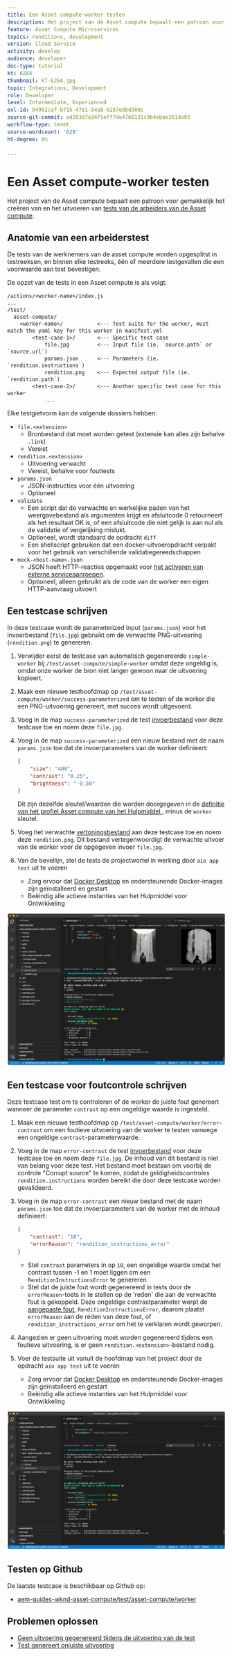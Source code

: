 ```yaml
---
title: Een Asset compute-worker testen
description: Het project van de Asset compute bepaalt een patroon voor gemakkelijk het creëren van en het uitvoeren van tests van de arbeiders van de Asset compute.
feature: Asset Compute Microservices
topics: renditions, development
version: Cloud Service
activity: develop
audience: developer
doc-type: tutorial
kt: 6284
thumbnail: KT-6284.jpg
topic: Integrations, Development
role: Developer
level: Intermediate, Experienced
exl-id: 04992caf-b715-4701-94a8-6257e9bd300c
source-git-commit: ad203d7a34f5eff7de4768131c9b4ebae261da93
workflow-type: tm+mt
source-wordcount: '629'
ht-degree: 0%

---
```


# Een Asset compute-worker testen

Het project van de Asset compute bepaalt een patroon voor gemakkelijk het creëren van en het uitvoeren van [tests van de arbeiders van de Asset compute](https://experienceleague.adobe.com/docs/asset-compute/using/extend/test-custom-application.html).

## Anatomie van een arbeiderstest

De tests van de werknemers van de asset compute worden opgesplitst in testreeksen, en binnen elke testreeks, één of meerdere testgevallen die een voorwaarde aan test bevestigen.

De opzet van de tests in een Asset compute is als volgt:

```
/actions/<worker-name>/index.js
...
/test/
  asset-compute/
    <worker-name>/           <--- Test suite for the worker, must match the yaml key for this worker in manifest.yml
        <test-case-1>/       <--- Specific test case 
            file.jpg         <--- Input file (ie. `source.path` or `source.url`)
            params.json      <--- Parameters (ie. `rendition.instructions`)
            rendition.png    <--- Expected output file (ie. `rendition.path`)
        <test-case-2>/       <--- Another specific test case for this worker
            ...
```

Elke testgietvorm kan de volgende dossiers hebben:

+ `file.<extension>`
   + Bronbestand dat moet worden getest (extensie kan alles zijn behalve `.link`)
   + Vereist
+ `rendition.<extension>`
   + Uitvoering verwacht
   + Vereist, behalve voor fouttests
+ `params.json`
   + JSON-instructies voor één uitvoering
   + Optioneel
+ `validate`
   + Een script dat de verwachte en werkelijke paden van het weergavebestand als argumenten krijgt en afsluitcode 0 retourneert als het resultaat OK is, of een afsluitcode die niet gelijk is aan nul als de validatie of vergelijking mislukt.
   + Optioneel, wordt standaard de opdracht `diff`
   + Een shellscript gebruiken dat een docker-uitvoeropdracht verpakt voor het gebruik van verschillende validatiegereedschappen
+ `mock-<host-name>.json`
   + JSON heeft HTTP-reacties opgemaakt voor [het activeren van externe serviceaanroepen](https://www.mock-server.com/mock_server/creating_expectations.html).
   + Optioneel, alleen gebruikt als de code van de worker een eigen HTTP-aanvraag uitvoert

## Een testcase schrijven

In deze testcase wordt de parameterized input (`params.json`) voor het invoerbestand (`file.jpg`) gebruikt om de verwachte PNG-uitvoering (`rendition.png`) te genereren.

1. Verwijder eerst de testcase van automatisch gegenereerde `simple-worker` bij `/test/asset-compute/simple-worker` omdat deze ongeldig is, omdat onze worker de bron niet langer gewoon naar de uitvoering kopieert.
1. Maak een nieuwe testhoofdmap op `/test/asset-compute/worker/success-parameterized` om te testen of de worker die een PNG-uitvoering genereert, met succes wordt uitgevoerd.
1. Voeg in de map `success-parameterized` de test [invoerbestand](./assets/test/success-parameterized/file.jpg) voor deze testcase toe en noem deze `file.jpg`.
1. Voeg in de map `success-parameterized` een nieuw bestand met de naam `params.json` toe dat de invoerparameters van de worker definieert:

   ```json
   { 
       "size": "400",
       "contrast": "0.25",
       "brightness": "-0.50"
   }
   ```

   Dit zijn dezelfde sleutel/waarden die worden doorgegeven in de [definitie van het profiel Asset compute van het Hulpmiddel ](../develop/development-tool.md), minus de `worker` sleutel.

1. Voeg het verwachte [vertoningsbestand](./assets/test/success-parameterized/rendition.png) aan deze testcase toe en noem deze `rendition.png`. Dit bestand vertegenwoordigt de verwachte uitvoer van de worker voor de opgegeven invoer `file.jpg`.
1. Van de bevellijn, stel de tests de projectwortel in werking door `aio app test` uit te voeren
   + Zorg ervoor dat [Docker Desktop](../set-up/development-environment.md#docker) en ondersteunende Docker-images zijn geïnstalleerd en gestart
   + Beëindig alle actieve instanties van het Hulpmiddel voor Ontwikkeling

![Testen - Voltooid  ](./assets/test/success-parameterized/result.png)

## Een testcase voor foutcontrole schrijven

Deze testcase test om te controleren of de worker de juiste fout genereert wanneer de parameter `contrast` op een ongeldige waarde is ingesteld.

1. Maak een nieuwe testhoofdmap op `/test/asset-compute/worker/error-contrast` om een foutieve uitvoering van de worker te testen vanwege een ongeldige `contrast`-parameterwaarde.
1. Voeg in de map `error-contrast` de test [invoerbestand](./assets/test/error-contrast/file.jpg) voor deze testcase toe en noem deze `file.jpg`. De inhoud van dit bestand is niet van belang voor deze test. Het bestand moet bestaan om voorbij de controle &quot;Corrupt source&quot; te komen, zodat de geldigheidscontroles `rendition.instructions` worden bereikt die door deze testcase worden gevalideerd.
1. Voeg in de map `error-contrast` een nieuw bestand met de naam `params.json` toe dat de invoerparameters van de worker met de inhoud definieert:

   ```json
   {
       "contrast": "10",
       "errorReason": "rendition_instructions_error"
   }
   ```

   + Stel `contrast` parameters in op `10`, een ongeldige waarde omdat het contrast tussen -1 en 1 moet liggen om een `RenditionInstructionsError` te genereren.
   + Stel dat de juiste fout wordt gegenereerd in tests door de `errorReason`-toets in te stellen op de &#39;reden&#39; die aan de verwachte fout is gekoppeld. Deze ongeldige contrastparameter werpt de [aangepaste fout](../develop/worker.md#errors), `RenditionInstructionsError`, daarom plaatst `errorReason` aan de reden van deze fout, of `rendition_instructions_error` om het te verklaren wordt geworpen.

1. Aangezien er geen uitvoering moet worden gegenereerd tijdens een foutieve uitvoering, is er geen `rendition.<extension>`-bestand nodig.
1. Voer de testsuite uit vanuit de hoofdmap van het project door de opdracht `aio app test` uit te voeren
   + Zorg ervoor dat [Docker Desktop](../set-up/development-environment.md#docker) en ondersteunende Docker-images zijn geïnstalleerd en gestart
   + Beëindig alle actieve instanties van het Hulpmiddel voor Ontwikkeling

![Testen - Foutcontrast](./assets/test/error-contrast/result.png)

## Testen op Github

De laatste testcase is beschikbaar op Github op:

+ [aem-guides-wknd-asset-compute/test/asset-compute/worker](https://github.com/adobe/aem-guides-wknd-asset-compute/tree/master/test/asset-compute/worker)

## Problemen oplossen

+ [Geen uitvoering gegenereerd tijdens de uitvoering van de test](../troubleshooting.md#test-no-rendition-generated)
+ [Test genereert onjuiste uitvoering](../troubleshooting.md#tests-generates-incorrect-rendition)
